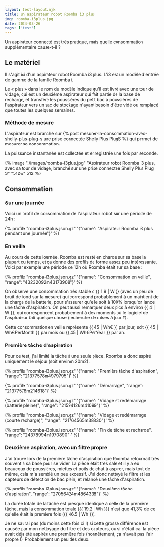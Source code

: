 ```yaml
---
layout: test-layout.njk 
title: un aspirateur robot Roomba i3 plus
img: roomba-i3plus.jpg
date: 2024-03-26
tags: ['test']
---
```


Un aspirateur connecté est très pratique, mais quelle consommation supplémentaire cause-t-il ?
<!-- excerpt -->

## Le matériel
<div id="Introduction">
<div>

Il s'agit ici d'un aspirateur robot Roomba i3 plus. L'i3 est un modèle d'entrée de gamme de la famille Roomba i.

Le « plus » dans le nom du modèle indique qu'il est livré avec une tour de vidage, qui est un deuxième aspirateur qui fait partie de la base de recharge, et transfère les poussières du petit bac à poussières de l'aspirateur vers un sac de stockage n'ayant besoin d'être vidé ou remplacé que toutes les quelques semaines.

### Méthode de mesure

L'aspirateur est branché sur {% post mesurer-la-consommation-avec-shelly-plus-plug-s une prise connectée Shelly Plus PlugS %} qui permet de mesurer sa consommation.

La puissance instantanée est collectée et enregistrée une fois par seconde.

</div>
{% image "./images/roomba-i3plus.jpg" "Aspirateur robot Roomba i3 plus, avec sa tour de vidage, branché sur une prise connectée Shelly Plus Plug S" "512w" 512 %}
</div>

## Consommation

### Sur une journée

Voici un profil de consommation de l'aspirateur robot sur une période de 24h :

{% profile "roomba-i3plus.json.gz" '{"name": "Aspirateur Roomba i3 plus pendant une journée"}' %}

### En veille

Au cours de cette journée, Roomba est resté en charge sur sa base la plupart du temps, et ça donne des profils de forme assez peu intéressante. Voici par exemple une période de 12h où Roomba était sur sa base :

{% profile "roomba-i3plus.json.gz" '{"name": "Consommation en veille", "range": "43232092m43173908"}' %}

On observe une consommation très stable d'{{ 1.9 | W }} (avec un peu de bruit de fond sur la mesure) qui correspond probablement à un maintient de la charge de la batterie, pour s'assurer qu'elle soit à 100% lorsqu'on lance une tâche d'aspiration. On peut aussi remarquer deux pics à environ {{ 4 | W }}, qui correspondent probablement à des moments où le logiciel de l'aspirateur fait quelque chose (recherche de mises à jour ?).

Cette consommation en veille représente {{ 45 | Wh€ }} par jour, soit {{ 45 | Wh€PerMonth }} par mois ou {{ 45 | Wh€PerYear }} par an.

### Première tâche d'aspiration

Pour ce test, j'ai limité la tâche à une seule pièce. Roomba a donc aspiré uniquement le séjour (soit environ 20m2).

{% profile "roomba-i3plus.json.gz" '{"name": "Première tâche d\'aspiration", "range": "21377578m4979795"}' %}



{% profile "roomba-i3plus.json.gz" '{"name": "Démarrage", "range": "21377578m214618"}' %}

{% profile "roomba-i3plus.json.gz" '{"name": "Vidage et redémarrage (batterie pleine)", "range": "21594126m41099"}' %}

{% profile "roomba-i3plus.json.gz" '{"name": "Vidage et redémarrage (courte recharge)", "range": "21764565m38830"}' %}

{% profile "roomba-i3plus.json.gz" '{"name": "Fin de tâche et recharge", "range": "24378994m1970890"}' %}

### Deuxième aspiration, avec un filtre propre

J'ai trouvé lors de la première tâche d'aspiration que Roomba retournait très souvent à sa base pour se vider. La pièce était très sale et il y a eu beaucoup de poussières, miettes et poils de chat à aspirer, mais tout de même, cela m'a semblé un peu excessif. J'ai donc nettoyé le filtre et les capteurs de détection de bac plein, et relancé une tâche d'aspiration.

{% profile "roomba-i3plus.json.gz" '{"name": "Deuxième tâche d\'aspiration", "range": "27056424m4864338"}' %}

La durée totale de la tâche est presque identique à celle de la première tâche, mais la consommation totale ({{ 19.2 | Wh }}) n'est que 41,3% de ce qu'elle était la première fois ({{ 46.5 | Wh }}).

Je ne saurai pas (du moins cette fois ci !) si cette grosse différence est causée par mon nettoyage du filtre et des capteurs, ou si c'était car la pièce avait déjà été aspirée une première fois (honnêtement, ça n'avait pas l'air propre !). Probablement un peu des deux.

